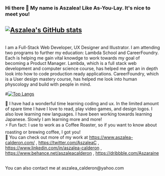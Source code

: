 ### Hi there 👋 My name is Aszalea! Like As-You-Lay. It's nice to meet you!      
## [![Aszalea's GitHub stats](https://github-readme-stats.vercel.app/api?username=Aszalea-Calderon&hide=stars,issues&show_icons=true)](https://github.com/Aszalea-Calderon)
<br> 
I am a Full-Stack Web Developer, UX Designer and Illustrator. I am attending two programs to further my education: Lambda School and CareerFoundry. Each is helping me gain vital knowdge to work towards my goal of becoming a Product Manager. Lambda, which is a full stack web development and computer science course, has helped me get an in depth look into how to code production ready applications. CareerFoundry, which is a User design mastery course, has helped me look into human physcology and build with people in mind. 


#[![Top Langs](https://github-readme-stats.vercel.app/api/top-langs/?username=Aszalea-Calderon&hide=ruby,shell)](https://github.com/Aszalea-Calderon)


🌱 I have had a wonderful time learning coding and ux. In the limited amount of spare time I have I love to read, play video games, and design logos. I also love learning new languages. I have been working towards learning Japanese. Slowly I am learning more and more!
<br>
⚡ Fun fact: I use to work as a Coffee Roaster, so if you want to know about roasting or brewing coffee, I got you!
<br>
🔭 You can check out more of my work at https://www.aszalea-calderon.com/ , https://twitter.com/AszaleaC , https://www.linkedin.com/in/aszalea-calderon , https://www.behance.net/aszaleacalderon , https://dribbble.com/Aszaraine 

<br>
You can also contact me at aszalea_calderon@yahoo.com
<!--
**Aszalea-Calderon/Aszalea-Calderon** is a ✨ _special_ ✨ repository because its `README.md` (this file) appears on your GitHub profile.

Here are some ideas to get you started:
#![GitHub streak stats](https://github-readme-streak-stats.herokuapp.com/?user=Aszalea-Calderon)

- 🔭 I’m currently working on ...
- 🌱 I’m currently learning ...
- 👯 I’m looking to collaborate on ...
- 🤔 I’m looking for help with ...
- 💬 Ask me about ...
- 📫 How to reach me: ...
- 😄 Pronouns: ...
- ⚡ Fun fact: ...
-->
